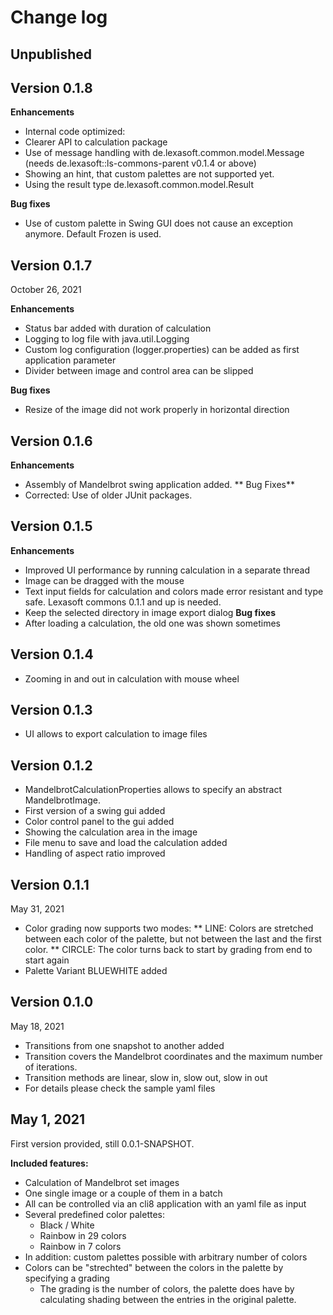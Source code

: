 # Change log

## Unpublished

## Version 0.1.8
**Enhancements**

* Internal code optimized:
* Clearer API to calculation package
* Use of message handling with de.lexasoft.common.model.Message (needs de.lexasoft::ls-commons-parent v0.1.4 or above)
* Showing an hint, that custom palettes are not supported yet.
* Using the result type de.lexasoft.common.model.Result<T>

**Bug fixes**

* Use of custom palette in Swing GUI does not cause an exception anymore. Default Frozen is used.

## Version 0.1.7 
October 26, 2021

**Enhancements**

* Status bar added with duration of calculation
* Logging to log file with java.util.Logging
* Custom log configuration (logger.properties) can be added as first application parameter
* Divider between image and control area can be slipped

**Bug fixes**

* Resize of the image did not work properly in horizontal direction

## Version 0.1.6
**Enhancements**
* Assembly of Mandelbrot swing application added.
** Bug Fixes**
* Corrected: Use of older JUnit packages.

## Version 0.1.5
**Enhancements**
* Improved UI performance by running calculation in a separate thread
* Image can be dragged with the mouse
* Text input fields for calculation and colors made error resistant and type safe. Lexasoft commons 0.1.1 and up is needed.
* Keep the selected directory in image export dialog
**Bug fixes**
* After loading a calculation, the old one was shown sometimes

## Version 0.1.4
* Zooming in and out in calculation with mouse wheel

## Version 0.1.3
* UI allows to export calculation to image files

## Version 0.1.2
* MandelbrotCalculationProperties allows to specify an abstract MandelbrotImage.
* First version of a swing gui added
* Color control panel to the gui added
* Showing the calculation area in the image
* File menu to save and load the calculation added
* Handling of aspect ratio improved

## Version 0.1.1
May 31, 2021
* Color grading now supports two modes:
** LINE: Colors are stretched between each color of the palette, but not between the last and the first color.
** CIRCLE: The color turns back to start by grading from end to start again
* Palette Variant BLUEWHITE added

## Version 0.1.0 
May 18, 2021
* Transitions from one snapshot to another added
* Transition covers the Mandelbrot coordinates and the maximum number of iterations.
* Transition methods are linear, slow in, slow out, slow in out
* For details please check the sample yaml files

## May 1, 2021
First version provided, still 0.0.1-SNAPSHOT.

**Included features:**
* Calculation of Mandelbrot set images
* One single image or a couple of them in a batch
* All can be controlled via an cli8 application with an yaml file as input
* Several predefined color palettes:
    * Black / White
    * Rainbow in 29 colors
    * Rainbow in 7 colors
* In addition: custom palettes possible with arbitrary number of colors
* Colors can be "strechted" between the colors in the palette by specifying a grading
    * The grading is the number of colors, the palette does have by calculating shading between the entries in the original palette.